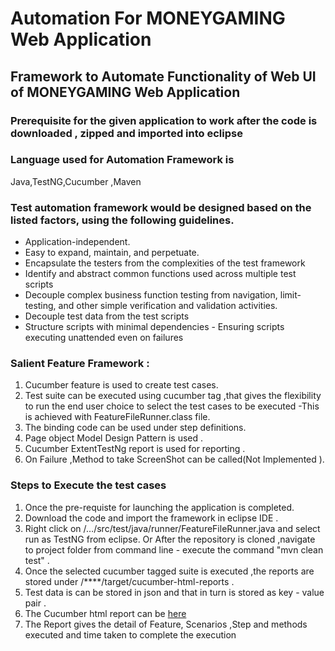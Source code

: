 # Automation For MONEYGAMING Web Application


## Framework to Automate Functionality of Web UI of MONEYGAMING Web Application

### Prerequisite for the given application to work after the code is downloaded , zipped and imported into eclipse

### Language used for Automation Framework is 
Java,TestNG,Cucumber ,Maven

### Test automation framework would be designed based on the listed factors, using the following guidelines.
* Application-independent.
* Easy to expand, maintain, and perpetuate.
* Encapsulate the testers from the complexities of the test framework
* Identify and abstract common functions used across multiple test scripts
* Decouple complex business function testing from navigation, limit-testing, and other simple verification and validation activities.
* Decouple test data from the test scripts
* Structure scripts with minimal dependencies - Ensuring scripts executing unattended even on failures

### Salient Feature Framework  :
1. Cucumber feature is used to create test cases. 
2. Test suite can be executed using cucumber tag ,that gives the flexibility to run the end user choice to select the test cases to be executed -This is achieved with FeatureFileRunner.class file.
3. The binding code can be used under step definitions.
4. Page object Model Design Pattern is used .
5. Cucumber ExtentTestNg report is used for reporting .
6. On Failure ,Method to take ScreenShot can be called(Not Implemented ).

### Steps to Execute the test cases 
1. Once the pre-requiste for launching the application is completed.
2. Download the code and import the framework in eclipse IDE .
3. Right click on /…/src/test/java/runner/FeatureFileRunner.java and select run as TestNG  from eclipse.
      Or After the repository is cloned ,navigate to project folder from command line - execute the command "mvn clean test" .
4. Once the selected cucumber tagged suite is executed ,the reports are stored under /****/target/cucumber-html-reports .
5. Test data is can be stored in json and that in turn is stored as key - value pair .
6. The Cucumber html report can be [here](../website.com/target/cucumber-html-reports/overview-features.html)
7. The Report gives the detail of Feature, Scenarios ,Step and methods executed and time taken to complete the execution



